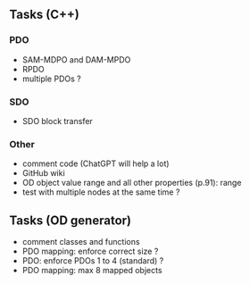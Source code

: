 ## Tasks (C++)
### PDO
- SAM-MDPO and DAM-MPDO
- RPDO
- multiple PDOs ?

### SDO
- SDO block transfer

### Other
- comment code (ChatGPT will help a lot)
- GitHub wiki
- OD object value range and all other properties (p.91): range
- test with multiple nodes at the same time ?

## Tasks (OD generator)
- comment classes and functions
- PDO mapping: enforce correct size ?
- PDO: enforce PDOs 1 to 4 (standard) ?
- PDO mapping: max 8 mapped objects

